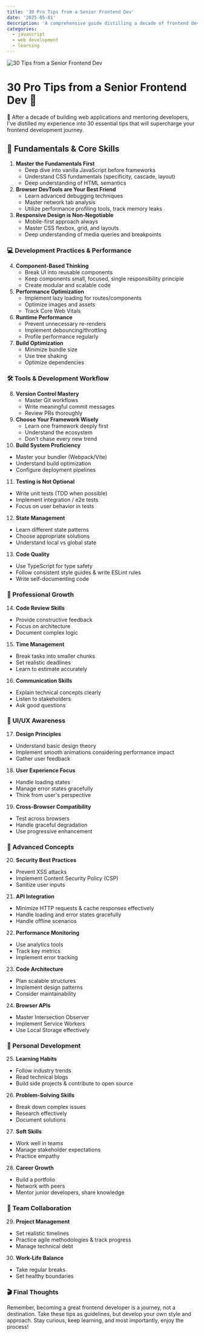 ```yaml
---
title: '30 Pro Tips from a Senior Frontend Dev'
date: '2025-05-01'
description: 'A comprehensive guide distilling a decade of frontend development experience into 30 actionable tips. From mastering core fundamentals and optimizing performance to advancing your career and maintaining work-life balance, this guide covers essential practices for modern frontend developers. Whether you are starting your journey or looking to level up, these battle-tested insights will help you become a more effective and well-rounded developer'
categories:
  - javascript
  - web development
  - learning
---
```


![30 Tips from a Senior Frontend Dev](/images/blogs/30-pro-tips-from-a-senior-frontend-dev.webp '30 Pro Tips from a Senior Frontend Dev')

# 30 Pro Tips from a Senior Frontend Dev 🚀

👋 After a decade of building web applications and mentoring developers, I've distilled my experience into 30 essential tips that will supercharge your frontend development journey.

## 🎯 Fundamentals & Core Skills

1. **Master the Fundamentals First**
   - Deep dive into vanilla JavaScript before frameworks
   - Understand CSS fundamentals (specificity, cascade, layout)
   - Deep understanding of HTML semantics
2. **Browser DevTools are Your Best Friend**
   - Learn advanced debugging techniques
   - Master network tab analysis
   - Utilize performance profiling tools, track memory leaks
3. **Responsive Design is Non-Negotiable**
   - Mobile-first approach always
   - Master CSS flexbox, grid, and layouts
   - Deep understanding of media queries and breakpoints

### 💻 Development Practices & Performance

4. **Component-Based Thinking**
   - Break UI into reusable components
   - Keep components small, focused, single responsibility principle
   - Create modular and scalable code
5. **Performance Optimization**
   - Implement lazy loading for routes/components
   - Optimize images and assets
   - Track Core Web Vitals
6. **Runtime Performance**
   - Prevent unnecessary re-renders
   - Implement debouncing/throttling
   - Profile performance regularly
7. **Build Optimization**
   - Minimize bundle size
   - Use tree shaking
   - Optimize dependencies

### 🛠 Tools & Development Workflow

8. **Version Control Mastery**
   - Master Git workflows
   - Write meaningful commit messages
   - Review PRs thoroughly
9. **Choose Your Framework Wisely**
   - Learn one framework deeply first
   - Understand the ecosystem
   - Don't chase every new trend
10. **Build System Proficiency**
   - Master your bundler (Webpack/Vite)
   - Understand build optimization
   - Configure deployment pipelines
11. **Testing is Not Optional**
   - Write unit tests (TDD when possible)
   - Implement integration / e2e tests
   - Focus on user behavior in tests
12. **State Management**
   - Learn different state patterns
   - Choose appropriate solutions
   - Understand local vs global state
13. **Code Quality**
- Use TypeScript for type safety
- Follow consistent style guides & write ESLint rules
- Write self-documenting code

### 👥 Professional Growth

14. **Code Review Skills**
   - Provide constructive feedback
   - Focus on architecture
   - Document complex logic
15. **Time Management**
   - Break tasks into smaller chunks
   - Set realistic deadlines
   - Learn to estimate accurately
16. **Communication Skills**
   - Explain technical concepts clearly
   - Listen to stakeholders
   - Ask good questions

### 🎨 UI/UX Awareness

17. **Design Principles**
   - Understand basic design theory
   - Implement smooth animations considering performance impact
   - Gather user feedback
18. **User Experience Focus**
   - Handle loading states
   - Manage error states gracefully
   - Think from user's perspective
19. **Cross-Browser Compatibility**
   - Test across browsers
   - Handle graceful degradation
   - Use progressive enhancement

### 🚀 Advanced Concepts

20. **Security Best Practices**
   - Prevent XSS attacks
   - Implement Content Security Policy (CSP)
   - Sanitize user inputs
21. **API Integration**
   - Minimize HTTP requests & cache responses effectively
   - Handle loading and error states gracefully
   - Handle offline scenarios
22. **Performance Monitoring**
   - Use analytics tools
   - Track key metrics
   - Implement error tracking
23. **Code Architecture**
   - Plan scalable structures
   - Implement design patterns
   - Consider maintainability
24. **Browser APIs**
   - Master Intersection Observer
   - Implement Service Workers
   - Use Local Storage effectively

### 🌱 Personal Development

25. **Learning Habits**
   - Follow industry trends
   - Read technical blogs
   - Build side projects & contribute to open source
26. **Problem-Solving Skills**
   - Break down complex issues
   - Research effectively
   - Document solutions
27. **Soft Skills**
   - Work well in teams
   - Manage stakeholder expectations
   - Practice empathy
28. **Career Growth**
   - Build a portfolio
   - Network with peers
   - Mentor junior developers, share knowledge

### 🤝 Team Collaboration

29. **Project Management**
   - Set realistic timelines
   - Practice agile methodologies & track progress
   - Manage technical debt
30. **Work-Life Balance**
   - Take regular breaks
   - Set healthy boundaries

### 🎬 Final Thoughts

Remember, becoming a great frontend developer is a journey, not a destination. Take these tips as guidelines, but develop your own style and approach. Stay curious, keep learning, and most importantly, enjoy the process!
